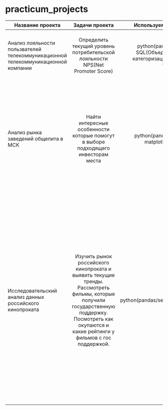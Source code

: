 # practicum_projects
|Название проекта| Задачи проекта | Используемые инструменты | Выводы |  
|-----------|:-----------:|:-----------:|-----------:|  
| Анализ лояльности пользвателей телекоммуникационной<br>телекоммуникационной компании | Определить текущий уровень потребительской лояльности <br> NPS(Net Promoter Score) | python(pandas/sqlalchemy),<br>SQL(Объединение 5 таблиц/категоризация пользоваталей),<br>tableau |  Общий NPS составил 21.9% что является удовлетворительным показателем.<br>Требуется улучшить лояльность среди отдельных категорий клиентов |
| Анализ рынка заведений общепита в МСК | Найти интересные особенности которые помогут в выборе подходящего инвесторам места | python(pandas/seaborn/plotly/<br>matplotlib/json/folium)| Лучшее местопоожение для открытия кофейни стал проспект Вернадского в ЗАО т.к. здесь высокий средний что отражает платежеспособность клиентов и хорошие возможности для конкуренции т.к. мало хороших заведений.<br>Рекомендую присмотреться к другим категориям заведений|
|Исследовательский анализ данных российского кинопроката | Изучить рынок российского кинопроката и выявить текущие тренды.<br>Рассмотреть фильмы, которые получили государственную поддержку.<br>Посмотреть как окупаются и какие рейтинги у фильмов с гос поддержкой. | python(pandas/seaborn/matplotlib/numpy) | Возрастное ограничение имеет непосредственное влияние на кассовые сборы<br>Не смотря на то что государство выделяет большую часть поддержки безвозвратно, нашему кинематографу довольно сложно живется, ведь суммарно общие кассовые сборы меньше общих бюджетов на 2.9 млрд.р.<br>Топ 5 режисеров которые провалили кассовые сборы, имеют оценку 6.5, такую же среднюю оценку имеют топ 5 режисеров с лучшими кассовыми сборами.<br>Как бы комично это не звучало, но 2 восходящих тренда в жанрах - это драма и комедия
